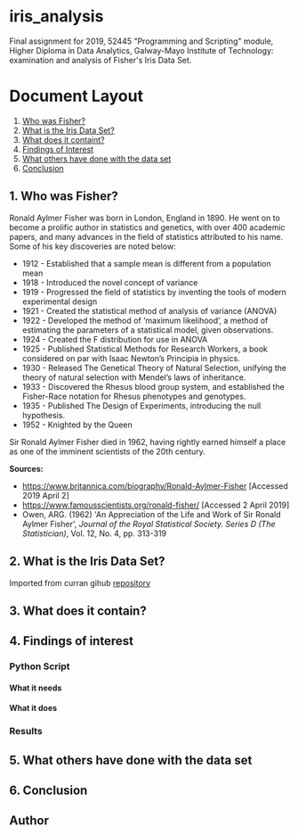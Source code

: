 # iris_analysis
Final assignment for 2019, 52445 "Programming and Scripting" module, Higher Diploma in Data Analytics, Galway-Mayo Institute of Technology: examination and analysis of Fisher's Iris Data Set.

# Document Layout
1. [Who was Fisher?](https://github.com/thomas-roux/iris_analysis#who-was-fisher)
2. [What is the Iris Data Set?](https://github.com/thomas-roux/iris_analysis#what-is-the-iris-data-set)
3. [What does it containt?](https://github.com/thomas-roux/iris_analysis#what-does-it-contain)
4. [Findings of Interest](https://github.com/thomas-roux/iris_analysis#findings-of-interest)
5. [What others have done with the data set](https://github.com/thomas-roux/iris_analysis#what-others-have-done-with-the-data-set)
6. [Conclusion](https://github.com/thomas-roux/iris_analysis#conclusion)


## 1. Who was Fisher?
Ronald Aylmer Fisher was born in London, England in 1890. He went on to become a prolific author in statistics and genetics, with over 400 academic papers, and many advances in the field of statistics attributed to his name. Some of his key discoveries are noted below:

* 1912 -	Established that a sample mean is different from a population mean
* 1918 - 	Introduced the novel concept of variance
* 1919 - 	Progressed the field of statistics by inventing the tools of modern experimental design
* 1921 - 	Created the statistical method of analysis of variance (ANOVA) 
* 1922 - 	Developed the method of ‘maximum likelihood’, a method of estimating the parameters of a statistical model, given observations.
* 1924 - 	Created the F distribution for use in ANOVA
* 1925 -	Published Statistical Methods for Research Workers, a book considered on par with Isaac Newton’s Principia in physics.
* 1930 - 	Released The Genetical Theory of Natural Selection, unifying the theory of natural selection with Mendel’s laws of inheritance.
* 1933 -	Discovered the Rhesus blood group system, and established the Fisher-Race notation for Rhesus phenotypes and genotypes. 
* 1935 - 	Published The Design of Experiments, introducing the null hypothesis.
* 1952 -	Knighted by the Queen

Sir Ronald Aylmer Fisher died in 1962, having rightly earned himself a place as one of the imminent scientists of the 20th century.

**Sources:**    
- https://www.britannica.com/biography/Ronald-Aylmer-Fisher [Accessed 2019 April 2]
- https://www.famousscientists.org/ronald-fisher/ [Accessed 2 April 2019]
- Owen, ARG. (1962) 'An Appreciation of the Life and Work of Sir Ronald Aylmer Fisher', *Journal of the Royal Statistical    Society.   Series D (The Statistician)*, Vol. 12, No. 4, pp. 313-319

## 2. What is the Iris Data Set?
Imported from curran gihub [repository](https://gist.github.com/curran/a08a1080b88344b0c8a7#file-iris-csv)

## 3. What does it contain?

## 4. Findings of interest

### Python Script
#### What it needs
#### What it does

### Results

## 5. What others have done with the data set

## 6. Conclusion

## Author

